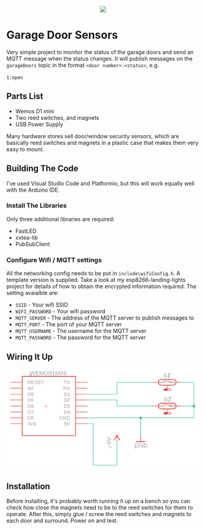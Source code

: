 <p align=center>
<a href="https://circleci.com/gh/jamesbattersby/esp8266-garage-door-sensors"><img src="https://circleci.com/gh/jamesbattersby/esp8266-garage-door-sensors.svg?style=shield"></a>
</p>

# Garage Door Sensors
Very simple project to monitor the status of the garage doors and send an MQTT message when the status changes.  It will publish messages on the `garageDoors` topic in the format `<door number>:<status>`, e.g.

`1:open`

## Parts List
- Wemos D1 mini
- Two reed switches, and magnets
- USB Power Supply

Many hardware stores sell door/window security sensors, which are basically reed switches and magnets in a plastic case that makes them very easy to mount.

## Building The Code
I've used Visual Studio Code and Platformio, but this will work equally well with the Arduino IDE.

### Install The Libraries
Only three additional libraries are required:
- FastLED
- xxtea-lib
- PubSubClient

### Configure Wifi / MQTT settings
All the networking config needs to be put in `include\wifiConfig.h`.  A template version is supplied.  Take a look at my esp8266-landing-lights project for details of how to obtain the encrypted information required.  The setting avaialble are:

- `SSID` - Your wifi SSID
- `WIFI_PASSWORD` - Your wifi password
- `MQTT_SERVER` - The address of the MQTT server to publish messages to
- `MQTT_PORT` - The port of your MQTT server
- `MQTT_USERNAME` - The username for the MQTT server
- `MQTT_PASSWORD` - The password for the MQTT server

## Wiring It Up
![Schematic](schematic.png)

## Installation
Before installing, it's probably worth running it up on a bench so you can check how close the magnets need to be to the reed switches for them to operate.  After this, simply glue / screw the reed switches and magnets to each door and surround.  Power on and test.

